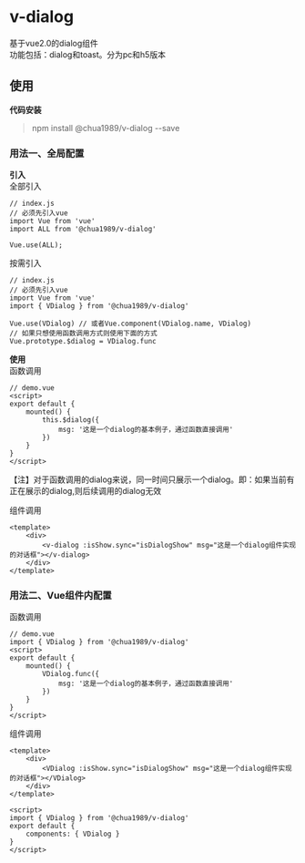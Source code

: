 # v-dialog
基于vue2.0的dialog组件  
功能包括：dialog和toast。分为pc和h5版本  

## 使用
**代码安装**
> npm install @chua1989/v-dialog --save
### 用法一、全局配置
**引入**  
全部引入  
```
// index.js
// 必须先引入vue
import Vue from 'vue'
import ALL from '@chua1989/v-dialog'

Vue.use(ALL);
```
按需引入  
```
// index.js
// 必须先引入vue
import Vue from 'vue'
import { VDialog } from '@chua1989/v-dialog'

Vue.use(VDialog) // 或者Vue.component(VDialog.name, VDialog)
// 如果只想使用函数调用方式则使用下面的方式
Vue.prototype.$dialog = VDialog.func
```
**使用**  
函数调用
```
// demo.vue
<script>
export default {
    mounted() {
        this.$dialog({
            msg: '这是一个dialog的基本例子，通过函数直接调用'
        })
    }
}
</script>
```
【注】对于函数调用的dialog来说，同一时间只展示一个dialog。即：如果当前有正在展示的dialog,则后续调用的dialog无效  
  
组件调用
```
<template>
    <div>
        <v-dialog :isShow.sync="isDialogShow" msg="这是一个dialog组件实现的对话框"></v-dialog>
    </div>
</template>
```
### 用法二、Vue组件内配置
函数调用
```
// demo.vue
import { VDialog } from '@chua1989/v-dialog'
<script>
export default {
    mounted() {
        VDialog.func({
            msg: '这是一个dialog的基本例子，通过函数直接调用'
        })
    }
}
</script>
```
组件调用
```
<template>
    <div>
        <VDialog :isShow.sync="isDialogShow" msg="这是一个dialog组件实现的对话框"></VDialog>
    </div>
</template>

<script>
import { VDialog } from '@chua1989/v-dialog'
export default {
    components: { VDialog }
}
</script>
```
